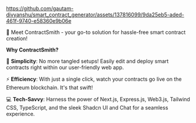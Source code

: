 


https://github.com/gautam-divyanshu/smart_contract_generator/assets/137816099/9da25eb5-aded-461f-9740-e58360e9b06e


🎉 Meet ContractSmith - your go-to solution for hassle-free smart contract creation!

**Why ContractSmith?**

🚀 **Simplicity**: No more tangled setups! Easily edit and deploy smart contracts right within our user-friendly web app.

⚡ **Efficiency**: With just a single click, watch your contracts go live on the Ethereum blockchain. It's that swift!

💻 **Tech-Savvy**: Harness the power of Next.js, Express.js, Web3.js, Tailwind CSS, TypeScript, and the sleek Shadcn UI and Chat for a seamless experience.

